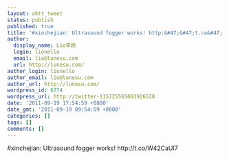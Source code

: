 ```yaml
---
layout: aktt_tweet
status: publish
published: true
title: '#xinchejian: Ultrasound fogger works! http:&#47;&#47;t.co&#47;...'
author:
  display_name: Lio李欧
  login: lionello
  email: lio@lunesu.com
  url: http://lunesu.com/
author_login: lionello
author_email: lio@lunesu.com
author_url: http://lunesu.com/
wordpress_id: 6774
wordpress_url: http://twitter-115725565083926528
date: '2011-09-19 17:54:59 +0800'
date_gmt: '2011-09-19 09:54:59 +0800'
categories: []
tags: []
comments: []
---
```

<p>#xinchejian: Ultrasound fogger works! http:&#47;&#47;t.co&#47;W42CaUI7</p>
